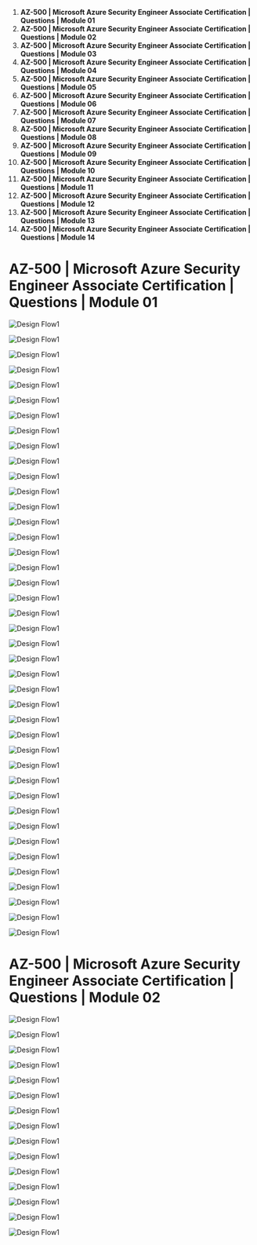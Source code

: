 
1. **AZ-500 | Microsoft Azure Security Engineer Associate Certification | Questions | Module 01**
2. **AZ-500 | Microsoft Azure Security Engineer Associate Certification | Questions | Module 02**
3. **AZ-500 | Microsoft Azure Security Engineer Associate Certification | Questions | Module 03**
4. **AZ-500 | Microsoft Azure Security Engineer Associate Certification | Questions | Module 04**
5. **AZ-500 | Microsoft Azure Security Engineer Associate Certification | Questions | Module 05**
6. **AZ-500 | Microsoft Azure Security Engineer Associate Certification | Questions | Module 06**
7. **AZ-500 | Microsoft Azure Security Engineer Associate Certification | Questions | Module 07**
8. **AZ-500 | Microsoft Azure Security Engineer Associate Certification | Questions | Module 08**
9. **AZ-500 | Microsoft Azure Security Engineer Associate Certification | Questions | Module 09**
10. **AZ-500 | Microsoft Azure Security Engineer Associate Certification | Questions | Module 10**
11. **AZ-500 | Microsoft Azure Security Engineer Associate Certification | Questions | Module 11**
12. **AZ-500 | Microsoft Azure Security Engineer Associate Certification | Questions | Module 12**
13. **AZ-500 | Microsoft Azure Security Engineer Associate Certification | Questions | Module 13**
14. **AZ-500 | Microsoft Azure Security Engineer Associate Certification | Questions | Module 14**

# **AZ-500 | Microsoft Azure Security Engineer Associate Certification | Questions | Module 01**

![Design Flow1](image/AZ-500-Q-1.png)

![Design Flow1](image/AZ-500-Q-2.png)

![Design Flow1](image/AZ-500-Q-3.png)

![Design Flow1](image/AZ-500-Q-4.png)

![Design Flow1](image/AZ-500-Q-5.png)

![Design Flow1](image/AZ-500-Q-6.png)

![Design Flow1](image/AZ-500-Q-7.png)

![Design Flow1](image/AZ-500-Q-8.png)

![Design Flow1](image/AZ-500-Q-9.png)

![Design Flow1](image/AZ-500-Q-10.png)

![Design Flow1](image/AZ-500-Q-11.png)

![Design Flow1](image/AZ-500-Q-12.png)

![Design Flow1](image/AZ-500-Q-13.png)

![Design Flow1](image/AZ-500-Q-14.png)

![Design Flow1](image/AZ-500-Q-15.png)

![Design Flow1](image/AZ-500-Q-16.png)

![Design Flow1](image/AZ-500-Q-17.png)

![Design Flow1](image/AZ-500-Q-18.png)

![Design Flow1](image/AZ-500-Q-19.png)

![Design Flow1](image/AZ-500-Q-20.png)

![Design Flow1](image/AZ-500-Q-21.png)

![Design Flow1](image/AZ-500-Q-22.png)

![Design Flow1](image/AZ-500-Q-23.png)

![Design Flow1](image/AZ-500-Q-24.png)

![Design Flow1](image/AZ-500-Q-25.png)

![Design Flow1](image/AZ-500-Q-26.png)

![Design Flow1](image/AZ-500-Q-27.png)

![Design Flow1](image/AZ-500-Q-28.png)

![Design Flow1](image/AZ-500-Q-29.png)

![Design Flow1](image/AZ-500-Q-30.png)

![Design Flow1](image/AZ-500-Q-31.png)

![Design Flow1](image/AZ-500-Q-32.png)

![Design Flow1](image/AZ-500-Q-33.png)

![Design Flow1](image/AZ-500-Q-34.png)

![Design Flow1](image/AZ-500-Q-35.png)

![Design Flow1](image/AZ-500-Q-36.png)

![Design Flow1](image/AZ-500-Q-37.png)

![Design Flow1](image/AZ-500-Q-38.png)

![Design Flow1](image/AZ-500-Q-39.png)

![Design Flow1](image/AZ-500-Q-40.png)

![Design Flow1](image/AZ-500-Q-41.png)


# **AZ-500 | Microsoft Azure Security Engineer Associate Certification | Questions | Module 02**

![Design Flow1](image/AZ-500-Q-M2-42.png)

![Design Flow1](image/AZ-500-Q-M2-43.png)

![Design Flow1](image/AZ-500-Q-M2-44.png)

![Design Flow1](image/AZ-500-Q-M2-45.png)

![Design Flow1](image/AZ-500-Q-M2-46.png)

![Design Flow1](image/AZ-500-Q-M2-47.png)

![Design Flow1](image/AZ-500-Q-M2-48.png)

![Design Flow1](image/AZ-500-Q-M2-49.png)

![Design Flow1](image/AZ-500-Q-M2-50.png)

![Design Flow1](image/AZ-500-Q-M2-51.png)

![Design Flow1](image/AZ-500-Q-M2-52.png)

![Design Flow1](image/AZ-500-Q-M2-53.png)

![Design Flow1](image/AZ-500-Q-M2-54.png)

![Design Flow1](image/AZ-500-Q-M2-55.png)

![Design Flow1](image/AZ-500-Q-M2-56.png)


